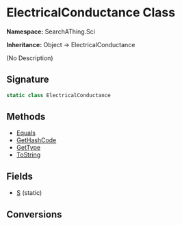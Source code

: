 # ElectricalConductance Class
**Namespace:** SearchAThing.Sci

**Inheritance:** Object → ElectricalConductance

(No Description)

## Signature
```csharp
static class ElectricalConductance
```
## Methods
- [Equals](ElectricalConductance/Equals.md)
- [GetHashCode](ElectricalConductance/GetHashCode.md)
- [GetType](ElectricalConductance/GetType.md)
- [ToString](ElectricalConductance/ToString.md)
## Fields
- [S](ElectricalConductance/S.md) (static)
## Conversions
